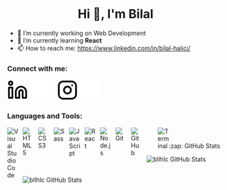 <h1 align="center">Hi 👋, I'm Bilal</h1>

- 🔭 I’m currently working on Web Development
- 🌱 I’m currently learning **React**
- 📫 How to reach me: https://www.linkedin.com/in/bilal-halici/

### Connect with me:

[![website](./img/linkedin-light.svg)](https://linkedin.com/in/bilal-halici#gh-light-mode-only)
[![website](./img/linkedin-dark.svg)](https://linkedin.com/in/bilal-halici#gh-dark-mode-only)
&nbsp;&nbsp;
[![website](./img/instagram-light.svg)](https://instagram.com/bllhlc#gh-light-mode-only)
[![website](./img/instagram-dark.svg)](https://instagram.com/bllhlc#gh-dark-mode-only)

### Languages and Tools:

<img align="left" alt="Visual Studio Code" width="26px" src="https://cdn.jsdelivr.net/gh/devicons/devicon/icons/vscode/vscode-original.svg" style="padding-right:10px;" />
<img align="left" alt="HTML5" width="26px" src="https://cdn.jsdelivr.net/gh/devicons/devicon/icons/html5/html5-original.svg" style="padding-right:10px;" />
<img align="left" alt="CSS3" width="26px" src="https://cdn.jsdelivr.net/gh/devicons/devicon/icons/css3/css3-original.svg" style="padding-right:10px;" />
<img align="left" alt="Sass" width="26px" src="https://cdn.jsdelivr.net/gh/devicons/devicon/icons/sass/sass-original.svg" style="padding-right:10px;" />
<img align="left" alt="JavaScript" width="26px" src="https://cdn.jsdelivr.net/gh/devicons/devicon/icons/javascript/javascript-original.svg" style="padding-right:10px;" />
<img align="left" alt="React" width="26px" src="https://cdn.jsdelivr.net/gh/devicons/devicon/icons/react/react-original.svg" style="padding-right:10px;" />
<img align="left" alt="Node.js" width="26px" src="https://cdn.jsdelivr.net/gh/devicons/devicon/icons/nodejs/nodejs-original.svg" style="padding-right:10px;" />
<img align="left" alt="Git" width="26px" src="https://cdn.jsdelivr.net/gh/devicons/devicon/icons/git/git-original.svg" style="padding-right:10px;" />
<img align="left" alt="GitHub" width="26px" src="https://user-images.githubusercontent.com/3369400/139448065-39a229ba-4b06-434b-bc67-616e2ed80c8f.png" style="padding-right:10px;" />
<img align="left" alt="Terminal" width="26px" src="./img/terminal-dark.svg" />
<img align="left" alt="Terminal" width="26px" src="https://avatars.githubusercontent.com/u/70142" />

<br />
<br />

<summary>:zap: GitHub Stats</summary>

<p>
  <img align="left" 
 alt="bllhlc GitHub Stats" src="https://github-readme-stats.vercel.app/api?username=BllHlc&show_icons=true&theme=radical"/>
</p>

<br />
<br />

<p>
  <img align="left" alt="bllhlc GitHub Stats" src="https://github-readme-stats.vercel.app/api/top-langs/?username=BllHlc&layout=compact&theme=radical"/>
</p>
